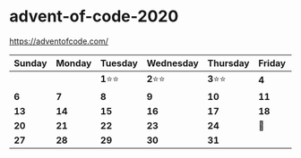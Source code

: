 # advent-of-code-2020

https://adventofcode.com/

Sunday | Monday | Tuesday | Wednesday | Thursday | Friday | Saturday
------- | -------| ------- | ------- | -------| -------| -------
   |   |   | **1**⭐⭐ | **2**⭐⭐ | **3**⭐⭐  | **4** |   **5**
 **6**  | **7**    | **8**    | **9**   | **10**   | **11**    | **12**   
 **13**  | **14**  | **15**  | **16**  | **17**  | **18**  | **19** 
 **20**  | **21** | **22**  | **23** | **24** | :christmas_tree: | **26**  
 **27** | **28** | **29** | **30** | **31** |  | 
 
